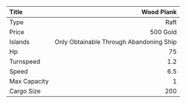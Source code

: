 |Title        | Wood Plank           
|:-|-:
|Type         | Raft                  
|Price        | 500 Gold    
|Islands      | Only Obtainable Through Abandoning Ship
|Hp           | 75
|Turnspeed    | 1.2
|Speed        | 6.5
|Max Capacity | 1
|Cargo Size   | 200